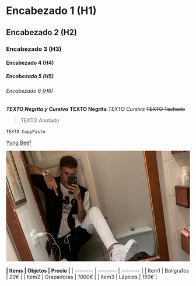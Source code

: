 # Encabezado 1 (H1)
## Encabezado 2 (H2)
### Encabezado 3 (H3)
#### Encabezado 4 (H4)
##### Encabezado 5 (H5)
###### Encabezado 6 (H6)

***TEXTO Negrita y Cursiva***
**TEXTO Negrita**
*TEXTO Cursiva*
~~TEXTO Tachado~~
>TEXTO Anotado

```
TEXTO CopyPaste
```

[Yung Beef](https://es.wikipedia.org/wiki/Yung_Beef)

![Yung Beef](img/yung-beef-javielito-en-la-cara.jpg)

**| Items | Objetos | Precio |**
| --------  | --------  | --------  |
| Item1  | Boligrafos  | *20€*  |
| Item2  | Grapadoras | *1000€*  |
| Item3  | Lápices  | *150€*  |